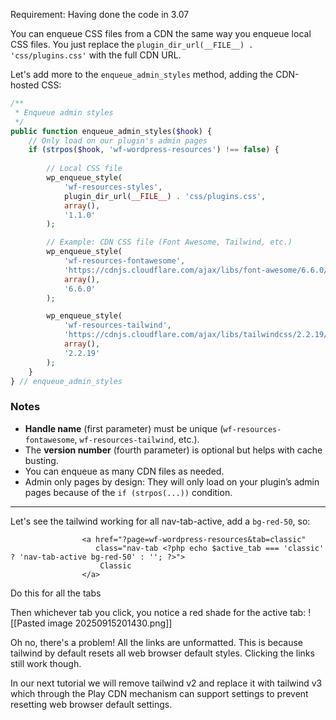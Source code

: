 Requirement: Having done the code in 3.07

You can enqueue CSS files from a CDN the same way you enqueue local CSS files. You just replace the `plugin_dir_url(__FILE__) . 'css/plugins.css'` with the full CDN URL.

Let's add more to the `enqueue_admin_styles` method, adding the CDN-hosted CSS:

```php
/**
 * Enqueue admin styles
 */
public function enqueue_admin_styles($hook) {
    // Only load on our plugin's admin pages
    if (strpos($hook, 'wf-wordpress-resources') !== false) {
        
        // Local CSS file
        wp_enqueue_style(
            'wf-resources-styles',
            plugin_dir_url(__FILE__) . 'css/plugins.css',
            array(),
            '1.1.0'
        );

        // Example: CDN CSS file (Font Awesome, Tailwind, etc.)
        wp_enqueue_style(
            'wf-resources-fontawesome',
            'https://cdnjs.cloudflare.com/ajax/libs/font-awesome/6.6.0/css/all.min.css',
            array(),
            '6.6.0'
        );

		wp_enqueue_style(
			'wf-resources-tailwind',
			'https://cdnjs.cloudflare.com/ajax/libs/tailwindcss/2.2.19/tailwind.min.css',
			array(),
			'2.2.19'
		);
    }
} // enqueue_admin_styles
```

### Notes

- **Handle name** (first parameter) must be unique (`wf-resources-fontawesome`, `wf-resources-tailwind`, etc.).
- The **version number** (fourth parameter) is optional but helps with cache busting.
- You can enqueue as many CDN files as needed.
- Admin only pages by design: They will only load on your plugin’s admin pages because of the `if (strpos(...))` condition.


---


Let's see the tailwind working for all nav-tab-active, add a `bg-red-50`, so:
```
                <a href="?page=wf-wordpress-resources&tab=classic"
                   class="nav-tab <?php echo $active_tab === 'classic' ? 'nav-tab-active bg-red-50' : ''; ?>">
                    Classic
                </a>
```

Do this for all the tabs

Then whichever tab you click, you notice a red shade for the active tab:
![[Pasted image 20250915201430.png]]

Oh no, there's a problem! All the links are unformatted. This is because tailwind by default resets all web browser default styles. Clicking the links still work though.

In our next tutorial we will remove tailwind v2 and replace it with tailwind v3 which through the Play CDN mechanism can support settings to prevent resetting web browser default settings.